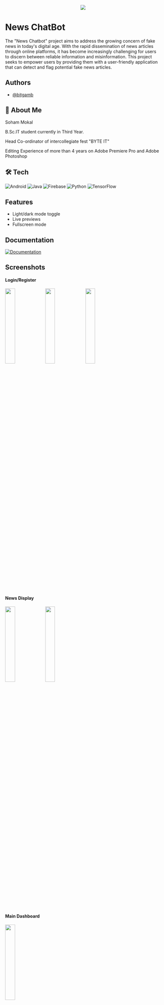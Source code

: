 
<p align="center">
<img src="https://github.com/Bitgamb/News_ChatBot/assets/104263923/5f4f9bed-8768-4b80-b328-c32fb0be2a63" >
</p>


  # News ChatBot


The "News Chatbot" project aims to address the growing concern of fake news in today's digital age. With the rapid dissemination of news articles through online platforms, it has become increasingly challenging for users to discern between reliable information and misinformation. This project seeks to empower users by providing them with a user-friendly application that can detect and flag potential fake news articles.


## Authors

- [@bitgamb](https://www.github.com/bitgamb)


## 🚀 About Me
Soham Mokal

B.Sc.IT student currently in Third Year.

Head Co-ordinator of intercollegiate fest "BYTE IT"

Editing Experience of more than 4 years on Adobe Premiere Pro and Adobe Photoshop




## 🛠 Tech
![Android](https://img.shields.io/badge/Android-3DDC84?style=for-the-badge&logo=android&logoColor=white) ![Java](https://img.shields.io/badge/java-%23ED8B00.svg?style=for-the-badge&logo=openjdk&logoColor=white)  ![Firebase](https://img.shields.io/badge/firebase-a08021?style=for-the-badge&logo=firebase&logoColor=ffcd34) ![Python](https://img.shields.io/badge/python-3670A0?style=for-the-badge&logo=python&logoColor=ffdd54) ![TensorFlow](https://img.shields.io/badge/TensorFlow-%23FF6F00.svg?style=for-the-badge&logo=TensorFlow&logoColor=white)


## Features

- Light/dark mode toggle
- Live previews
- Fullscreen mode

## Documentation
[![Documentation](https://camo.githubusercontent.com/68ea8dfbd317873bb12b167f8f83e63995d1104866026fc65119b2833e5686a7/68747470733a2f2f696d672e736869656c64732e696f2f62616467652f7064662d4546333933393f7374796c653d666f722d7468652d6261646765266c6f676f3d61646f62656163726f626174726561646572266c6f676f436f6c6f723d776869746526636f6c6f723d626c61636b266c6162656c436f6c6f723d656331633234)](https://github.com/Bitgamb/News_ChatBot/blob/4dd5f031f88db497ffcda72542674ff93e523192/News_Chatbot_Documentation.pdf)

## Screenshots
<h4>Login/Register</h4>
<img src="https://github.com/Bitgamb/News_ChatBot_UI_Update/assets/104263923/64e75bd4-158e-4302-8d71-c32ce278261e" width=25% height=25%>
<img src="https://github.com/Bitgamb/News_ChatBot_UI_Update/assets/104263923/5a63de94-d27f-40e2-bd1d-65ace822d843" width=25% height=25%>
<img src="https://github.com/Bitgamb/News_ChatBot_UI_Update/assets/104263923/bdc3325a-c856-4d3b-b9b6-35e6aaf1f1e4" width=25% height=25%>

<h4>News Display</h4>
<img src="https://github.com/Bitgamb/News_ChatBot_UI_Update/assets/104263923/9a3ca44e-c3b7-4752-bf7a-fd699fd5978f" width="25%" heigh="25%">
<img src="https://github.com/Bitgamb/News_ChatBot_UI_Update/assets/104263923/804676ed-5f59-436b-942a-e0c8db7f464b" width="25%" heigh="25%">

<h4>Main Dashboard</h4>
<img src="https://github.com/Bitgamb/News_ChatBot_UI_Update/assets/104263923/ea93de92-b69d-4790-a63f-a9a43932670d" width="25%" heigh="25%">

<h4>Fake News Detector</h4>
<img src="https://github.com/Bitgamb/News_ChatBot_UI_Update/assets/104263923/8a1e3fce-0fe3-4a75-ab85-6d26f4d5a452" width="25%" heigh="25%">
<img src="https://github.com/Bitgamb/News_ChatBot_UI_Update/assets/104263923/b9c7b09b-8ce7-4bb2-b20b-643ccc6fcc41" width="25%" heigh="25%">
<img src="https://github.com/Bitgamb/News_ChatBot_UI_Update/assets/104263923/60770772-35c8-4cac-9add-86b313d5be7d" width="25%" heigh="25%">
<img src="https://github.com/Bitgamb/News_ChatBot_UI_Update/assets/104263923/ba939dfb-d55b-4247-b487-22281dbcef22" width="25%" heigh="25%">
<img src="https://github.com/Bitgamb/News_ChatBot_UI_Update/assets/104263923/0b58c24e-0da7-4bf3-9562-1307fe10a9bb" width="25%" heigh="25%">
<img src="https://github.com/Bitgamb/News_ChatBot_UI_Update/assets/104263923/f72faf81-fa82-47cd-a73a-76a271d73489" width="25%" heigh="25%">

<h4>Chatbot</h4>
<img src="https://github.com/Bitgamb/News_ChatBot_UI_Update/assets/104263923/e6ef1d38-a149-4925-9b85-653018bf9e8b" width="25%" heigh="25%">
<img src="https://github.com/Bitgamb/News_ChatBot_UI_Update/assets/104263923/6558f95c-a280-4deb-b5ea-f60ef5d05bad" width="25%" heigh="25%">
<h4>Payment</h4>
<img src="https://github.com/Bitgamb/News_ChatBot_UI_Update/assets/104263923/5d648386-d460-4100-a697-2c36934d513f" width="25%" heigh="25%">
<img src="https://github.com/Bitgamb/News_ChatBot_UI_Update/assets/104263923/c1b32f1c-2235-4532-bb0a-283437f10ea0" width="25%" heigh="25%">
<img src="https://github.com/Bitgamb/News_ChatBot_UI_Update/assets/104263923/e74c35a6-4182-4739-b106-affc97a49692" width="25%" heigh="25%">
<img src="https://github.com/Bitgamb/News_ChatBot_UI_Update/assets/104263923/b138c59a-789e-49b1-ab76-1aae26ba4f16" width="25%" heigh="25%">
<h4>Profile</h4>
<img src="https://github.com/Bitgamb/News_ChatBot_UI_Update/assets/104263923/13437a38-8554-4cb5-b69c-84fc0b2bfccb" width="25%" heigh="25%">
<img src="https://github.com/Bitgamb/News_ChatBot_UI_Update/assets/104263923/cd37b3aa-5163-475c-8a14-d12c84c53d9f" width="25%" heigh="25%">
<h4>Stats</h4>
<img src="https://github.com/Bitgamb/News_ChatBot_UI_Update/assets/104263923/f8db8a83-cfe1-44cf-9321-516ce393ca1a" width="25%" heigh="25%">





